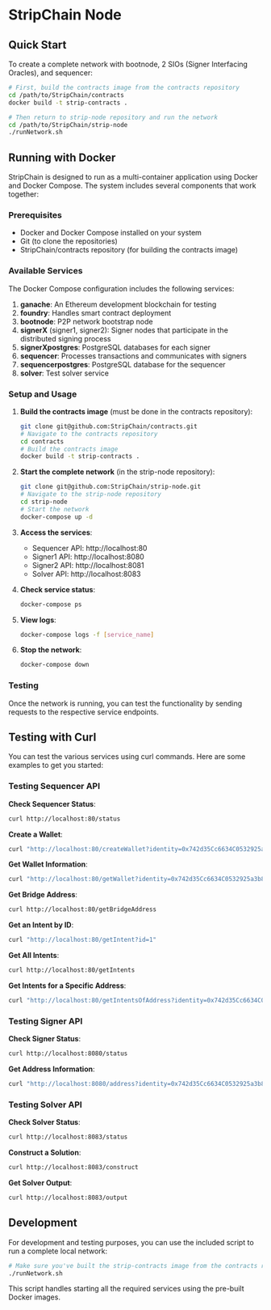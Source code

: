 # StripChain Node

## Quick Start

To create a complete network with bootnode, 2 SIOs (Signer Interfacing Oracles), and sequencer:

```sh
# First, build the contracts image from the contracts repository
cd /path/to/StripChain/contracts
docker build -t strip-contracts .

# Then return to strip-node repository and run the network
cd /path/to/StripChain/strip-node
./runNetwork.sh
```

## Running with Docker

StripChain is designed to run as a multi-container application using Docker and Docker Compose. The system includes several components that work together:

### Prerequisites

- Docker and Docker Compose installed on your system
- Git (to clone the repositories)
- StripChain/contracts repository (for building the contracts image)

### Available Services

The Docker Compose configuration includes the following services:

1. **ganache**: An Ethereum development blockchain for testing
2. **foundry**: Handles smart contract deployment
3. **bootnode**: P2P network bootstrap node
4. **signerX** (signer1, signer2): Signer nodes that participate in the distributed signing process
5. **signerXpostgres**: PostgreSQL databases for each signer
6. **sequencer**: Processes transactions and communicates with signers
7. **sequencerpostgres**: PostgreSQL database for the sequencer
8. **solver**: Test solver service

### Setup and Usage

1. **Build the contracts image** (must be done in the contracts repository):

   ```sh
   git clone git@github.com:StripChain/contracts.git
   # Navigate to the contracts repository
   cd contracts
   # Build the contracts image
   docker build -t strip-contracts .
   ```

2. **Start the complete network** (in the strip-node repository):

   ```sh
   git clone git@github.com:StripChain/strip-node.git
   # Navigate to the strip-node repository
   cd strip-node
   # Start the network
   docker-compose up -d
   ```

3. **Access the services**:

   - Sequencer API: http://localhost:80
   - Signer1 API: http://localhost:8080
   - Signer2 API: http://localhost:8081
   - Solver API: http://localhost:8083

4. **Check service status**:

   ```sh
   docker-compose ps
   ```

5. **View logs**:

   ```sh
   docker-compose logs -f [service_name]
   ```

6. **Stop the network**:

   ```sh
   docker-compose down
   ```

### Testing

Once the network is running, you can test the functionality by sending requests to the respective service endpoints.

## Testing with Curl

You can test the various services using curl commands. Here are some examples to get you started:

### Testing Sequencer API

**Check Sequencer Status**:

```sh
curl http://localhost:80/status
```

**Create a Wallet**:

```sh
curl "http://localhost:80/createWallet?identity=0x742d35Cc6634C0532925a3b844Bc454e4438f44e&identityCurve=ecdsa"
```

**Get Wallet Information**:

```sh
curl "http://localhost:80/getWallet?identity=0x742d35Cc6634C0532925a3b844Bc454e4438f44e&identityCurve=ecdsa"
```

**Get Bridge Address**:

```sh
curl http://localhost:80/getBridgeAddress
```

**Get an Intent by ID**:

```sh
curl "http://localhost:80/getIntent?id=1"
```

**Get All Intents**:

```sh
curl http://localhost:80/getIntents
```

**Get Intents for a Specific Address**:

```sh
curl "http://localhost:80/getIntentsOfAddress?identity=0x742d35Cc6634C0532925a3b844Bc454e4438f44e&identityCurve=ecdsa"
```

### Testing Signer API

**Check Signer Status**:

```sh
curl http://localhost:8080/status
```

**Get Address Information**:

```sh
curl "http://localhost:8080/address?identity=0x742d35Cc6634C0532925a3b844Bc454e4438f44e&identityCurve=ecdsa&keyCurve=secp256k1"
```

### Testing Solver API

**Check Solver Status**:

```sh
curl http://localhost:8083/status
```

**Construct a Solution**:

```sh
curl http://localhost:8083/construct
```

**Get Solver Output**:

```sh
curl http://localhost:8083/output
```

## Development

For development and testing purposes, you can use the included script to run a complete local network:

```sh
# Make sure you've built the strip-contracts image from the contracts repository first
./runNetwork.sh
```

This script handles starting all the required services using the pre-built Docker images.
